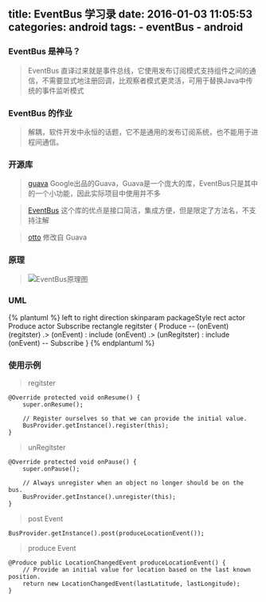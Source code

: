 title: EventBus 学习录
date: 2016-01-03 11:05:53
categories: android
tags: 
	- eventBus
	- android
---

<!-- toc -->
<!--more-->

### EventBus 是神马？

> EventBus 直译过来就是事件总线，它使用发布订阅模式支持组件之间的通信，不需要显式地注册回调，比观察者模式更灵活，可用于替换Java中传统的事件监听模式

### EventBus 的作业
> 解耦，软件开发中永恒的话题，它不是通用的发布订阅系统，也不能用于进程间通信。

### 开源库

> [guava](https://github.com/google/guava) Google出品的Guava，Guava是一个庞大的库，EventBus只是其中的一个小功能，因此实际项目中使用并不多
	 
> [EventBus](https://github.com/greenrobot/EventBus) 这个库的优点是接口简洁，集成方便，但是限定了方法名，不支持注解
	 
> [otto](https://github.com/square/otto) 修改自 Guava

### 原理

> ![EventBus原理图](/img/eventbus-1.png)

### UML

{% plantuml %}
	left to right direction
	skinparam packageStyle rect
	actor Produce
	actor Subscribe
	rectangle regitster {
	  Produce -- (onEvent)
	  (regitster) .> (onEvent) : include
	  (onEvent) .> (unRegitster) : include
	  (onEvent) -- Subscribe
	}
{% endplantuml %}

### 使用示例

> regitster
	
```
@Override protected void onResume() {
    super.onResume();

    // Register ourselves so that we can provide the initial value.
    BusProvider.getInstance().register(this);
}
```

> unRegitster

```
@Override protected void onPause() {
    super.onPause();

    // Always unregister when an object no longer should be on the bus.
    BusProvider.getInstance().unregister(this);
}
```

> post Event 

```
BusProvider.getInstance().post(produceLocationEvent());

```

> produce Event

```
@Produce public LocationChangedEvent produceLocationEvent() {
    // Provide an initial value for location based on the last known position.
    return new LocationChangedEvent(lastLatitude, lastLongitude);
}
```

